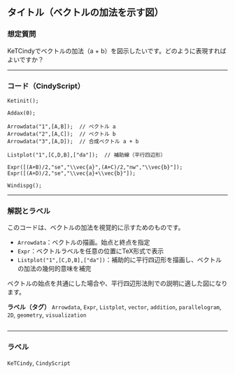 ## タイトル（ベクトルの加法を示す図）

### 想定質問

KeTCindyでベクトルの加法（a + b）を図示したいです。どのように表現すればよいですか？

---

### コード（CindyScript）

```cindy
Ketinit();

Addax(0);

Arrowdata("1",[A,B]);  // ベクトル a
Arrowdata("2",[A,C]);  // ベクトル b
Arrowdata("3",[A,D]);  // 合成ベクトル a + b

Listplot("1",[C,D,B],["da"]);  // 補助線（平行四辺形）

Expr([(A+B)/2,"se","\\vec{a}",(A+C)/2,"nw","\\vec{b}"]);
Expr([(A+D)/2,"se","\\vec{a}+\\vec{b}"]);

Windispg();
````

---

### 解説とラベル

このコードは、ベクトルの加法を視覚的に示すためのものです。

* `Arrowdata`：ベクトルの描画。始点と終点を指定
* `Expr`：ベクトルラベルを任意の位置にTeX形式で表示
* `Listplot("1",[C,D,B],["da"])`：補助的に平行四辺形を描画し、ベクトルの加法の幾何的意味を補完

ベクトルの始点を共通にした場合や、平行四辺形法則での説明に適した図になります。

**ラベル（タグ）**
`Arrowdata`, `Expr`, `Listplot`, `vector`, `addition`, `parallelogram`, `2D`, `geometry`, `visualization`

```
```


---

### ラベル

`KeTCindy`, `CindyScript`
